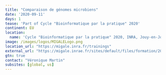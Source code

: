 ```yaml
---
title: "Comparaison de génomes microbiens"
date: '2020-09-11'
days: 1
tease: 'Part of Cycle "Bioinformatique par la pratique" 2020'
continent: EU
location:
  name: 'Cycle "Bioinformatique par la pratique" 2020, INRA, Jouy-en-Josas, France'
image: /images/logos/MIGALELogo.png
location_url: "https://migale.inra.fr/trainings"
external_url: "https://migale.inrae.fr/sites/default/files/formation/2020/module9bis.pdf"
gtn: true
contact: "Véronique Martin"
subsites: [global, us]
---
```

